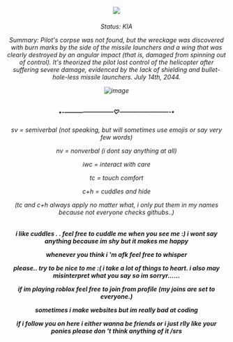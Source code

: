 <div align="center">
  
  ![](https://komarev.com/ghpvc/?username=butchervanity&color=6e1c14&amp;label=view+count)
  
</div>

<h6 align="center"

Status: KIA

Summary: Pilot's corpse was not found, but the wreckage was discovered with burn marks by the side of the missile launchers and a wing that was clearly destroyed by an angular impact (that is, damaged from spinning out of control). It's theorized the pilot lost control of the helicopter after suffering severe damage, evidenced by the lack of shielding and bullet-hole-less missile launchers. July 14th, 2044.

![image](https://github.com/user-attachments/assets/a7c238eb-2df5-4936-bb23-7046b5ddd2a6)

<h5 align='center'

•-————————♡————————-•
<h6 align='center'

sv = semiverbal (not speaking, but will sometimes use emojis or say very few words)

nv = nonverbal (i dont say anything at all)

iwc = interact with care

tc = touch comfort

c+h = cuddles and hide

(tc and c+h always apply no matter what, i only put them in my names because not everyone checks githubs..)

<h5 align='center'

i  like  cuddles  .  .  feel  free  to  cuddle  me  when  you  see  me  :)  i  wont  say  anything  because  im  shy  but  it  makes  me  happy


whenever  you  think  i 'm  afk  feel  free  to  whisper


please..  try  to  be  nice  to  me  :(  i  take  a  lot  of  things  to  heart.  i  also  may  misinterpret  what  you  say  so  im  sorryr......


if  im  playing  roblox  feel  free  to  join  from  profile  (my  joins  are  set  to  everyone.)


sometimes  i  make  websites  but  im  really   bad  at  coding


if  i  follow  you  on  here  i  either  wanna  be  friends  or  i  just  rlly  like  your  ponies  please  don 't  think  anything  of  it /srs

